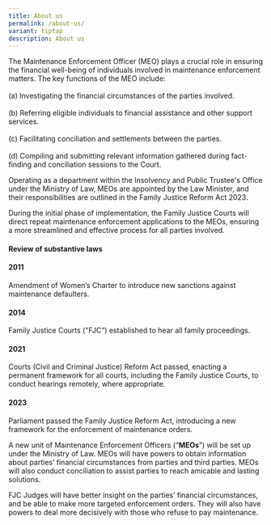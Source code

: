```yaml
---
title: About us
permalink: /about-us/
variant: tiptap
description: About us
---
```

<p>The Maintenance Enforcement Officer (MEO) plays a crucial role in ensuring
the financial well-being of individuals involved in maintenance enforcement
matters. The key functions of the MEO include:
<br>
<br>(a) Investigating the financial circumstances of the parties involved.
<br>
<br>(b) Referring eligible individuals to financial assistance and other support
services.
<br>
<br>(c) Facilitating conciliation and settlements between the parties.
<br>
<br>(d) Compiling and submitting relevant information gathered during fact-finding
and conciliation sessions to the Court.</p>
<p>Operating as a department within the Insolvency and Public Trustee's Office
under the Ministry of Law, MEOs are appointed by the Law Minister, and
their responsibilities are outlined in the Family Justice Reform Act 2023.</p>
<p>During the initial phase of implementation, the Family Justice Courts
will direct repeat maintenance enforcement applications to the MEOs, ensuring
a more streamlined and effective process for all parties involved.</p>
<p></p>
<h4>Review of substantive laws</h4>
<h4>2011</h4>
<p>Amendment of Women’s Charter to introduce new sanctions against maintenance
defaulters.</p>
<h4>2014</h4>
<p>Family Justice Courts ("FJC”) established to hear all family proceedings.</p>
<h4>2021</h4>
<p>Courts (Civil and Criminal Justice) Reform Act passed, enacting a permanent
framework for all courts, including the Family Justice Courts, to conduct
hearings remotely, where appropriate.</p>
<h4>2023</h4>
<p>Parliament passed the Family Justice Reform Act, introducing a new framework
for the enforcement of maintenance orders.</p>
<p>A new unit of Maintenance Enforcement Officers (“<strong>MEOs</strong>”)
will be set up under the Ministry of Law. MEOs will have powers to obtain
information about parties’ financial circumstances from parties and third
parties. MEOs will also conduct conciliation to assist parties to reach
amicable and lasting solutions.</p>
<p>FJC Judges will&nbsp;have better insight on the parties’ financial circumstances,
and be able to make more targeted enforcement orders. They will also have
powers to deal more decisively with those who refuse to pay maintenance.</p>
<p></p>